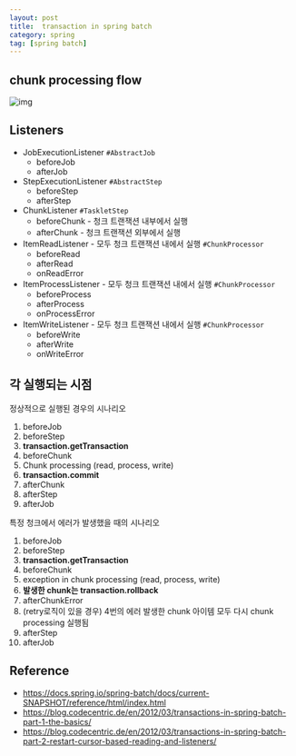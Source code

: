 ```yaml
---
layout: post
title:  transaction in spring batch
category: spring
tag: [spring batch]
---
```




## chunk processing flow

![img](https://blog.codecentric.de/files/2012/03/Blog_Transactions_Listeners-1024x528.png)



## Listeners
- JobExecutionListener  `#AbstractJob`
  - beforeJob
  - afterJob
- StepExecutionListener `#AbstractStep`
  - beforeStep
  - afterStep
- ChunkListener `#TaskletStep`
  - beforeChunk - 청크 트랜잭션 내부에서 실행
  - afterChunk - 청크 트랜잭션 외부에서 실행
- ItemReadListener -  모두 청크 트랜잭션 내에서 실행 `#ChunkProcessor`
  - beforeRead
  - afterRead
  - onReadError
- ItemProcessListener - 모두 청크 트랜잭션 내에서 실행 `#ChunkProcessor`
  - beforeProcess
  - afterProcess
  - onProcessError
- ItemWriteListener - 모두 청크 트랜잭션 내에서 실행 `#ChunkProcessor`
  - beforeWrite 
  - afterWrite
  - onWriteError



## 각 실행되는 시점

정상적으로 실행된 경우의 시나리오

1. beforeJob
2. beforeStep
3. **transaction.getTransaction** 
4. beforeChunk
5. Chunk processing (read, process, write)
6. **transaction.commit**
7. afterChunk
8. afterStep
9. afterJob



특정 청크에서 에러가 발생했을 때의 시나리오

1. beforeJob
2. beforeStep
3. **transaction.getTransaction** 
4. beforeChunk
5. exception in chunk processing (read, process, write)
6. **발생한 chunk는 transaction.rollback**
7. afterChunkError
8. (retry로직이 있을 경우) 4번의 에러 발생한 chunk 아이템 모두 다시 chunk processing 실행됨
9. afterStep
10. afterJob


## Reference
* https://docs.spring.io/spring-batch/docs/current-SNAPSHOT/reference/html/index.html
* https://blog.codecentric.de/en/2012/03/transactions-in-spring-batch-part-1-the-basics/
* https://blog.codecentric.de/en/2012/03/transactions-in-spring-batch-part-2-restart-cursor-based-reading-and-listeners/
